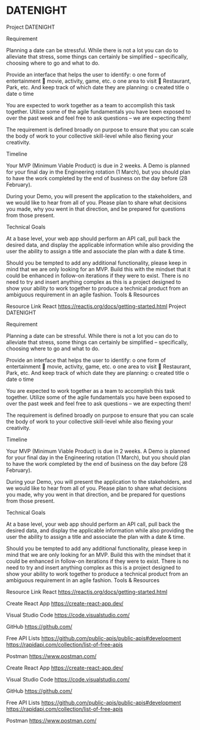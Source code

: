 # DATENIGHT

Project DATENIGHT

Requirement

Planning a date can be stressful. While there is not a lot you can do to alleviate that stress, some things can certainly be simplified – specifically, choosing where to go and what to do.  

Provide an interface that helps the user to identify: 
o	one form of entertainment 
	movie, activity, game, etc.
o	one area to visit 
	Restaurant, Park, etc.
And keep track of which date they are planning: 
o	created title
o	date
o	time

You are expected to work together as a team to accomplish this task together. Utilize some of the agile fundamentals you have been exposed to over the past week and feel free to ask questions – we are expecting them! 

The requirement is defined broadly on purpose to ensure that you can scale the body of work to your collective skill-level while also flexing your creativity. 


Timeline

Your MVP (Minimum Viable Product) is due in 2 weeks. A Demo is planned for your final day in the Engineering rotation (1 March), but you should plan to have the work completed by the end of business on the day before (28 February).

During your Demo, you will present the application to the stakeholders, and we would like to hear from all of you. Please plan to share what decisions you made, why you went in that direction, and be prepared for questions from those present. 


Technical Goals

At a base level, your web app should perform an API call, pull back the desired data, and display the applicable information while also providing the user the ability to assign a title and associate the plan with a date & time.  

Should you be tempted to add any additional functionality, please keep in mind that we are only looking for an MVP. Build this with the mindset that it could be enhanced in follow-on iterations if they were to exist. There is no need to try and insert anything complex as this is a project designed to show your ability to work together to produce a technical product from an ambiguous requirement in an agile fashion. 
Tools & Resources

Resource	Link
React	https://reactjs.org/docs/getting-started.html 
Project DATENIGHT


Requirement

Planning a date can be stressful. While there is not a lot you can do to alleviate that stress, some things can certainly be simplified – specifically, choosing where to go and what to do.  

Provide an interface that helps the user to identify: 
o	one form of entertainment 
	movie, activity, game, etc.
o	one area to visit 
	Restaurant, Park, etc.
And keep track of which date they are planning: 
o	created title
o	date
o	time

You are expected to work together as a team to accomplish this task together. Utilize some of the agile fundamentals you have been exposed to over the past week and feel free to ask questions – we are expecting them! 

The requirement is defined broadly on purpose to ensure that you can scale the body of work to your collective skill-level while also flexing your creativity. 


Timeline

Your MVP (Minimum Viable Product) is due in 2 weeks. A Demo is planned for your final day in the Engineering rotation (1 March), but you should plan to have the work completed by the end of business on the day before (28 February).

During your Demo, you will present the application to the stakeholders, and we would like to hear from all of you. Please plan to share what decisions you made, why you went in that direction, and be prepared for questions from those present. 


Technical Goals

At a base level, your web app should perform an API call, pull back the desired data, and display the applicable information while also providing the user the ability to assign a title and associate the plan with a date & time.  

Should you be tempted to add any additional functionality, please keep in mind that we are only looking for an MVP. Build this with the mindset that it could be enhanced in follow-on iterations if they were to exist. There is no need to try and insert anything complex as this is a project designed to show your ability to work together to produce a technical product from an ambiguous requirement in an agile fashion. 
Tools & Resources

Resource	Link
React	https://reactjs.org/docs/getting-started.html 

Create React App	https://create-react-app.dev/ 

Visual Studio Code	https://code.visualstudio.com/ 

GitHub	https://github.com/ 

Free API Lists	https://github.com/public-apis/public-apis#development
https://rapidapi.com/collection/list-of-free-apis 

Postman	https://www.postman.com/ 



Create React App	https://create-react-app.dev/ 

Visual Studio Code	https://code.visualstudio.com/ 

GitHub	https://github.com/ 

Free API Lists	https://github.com/public-apis/public-apis#development
https://rapidapi.com/collection/list-of-free-apis 

Postman	https://www.postman.com/ 


